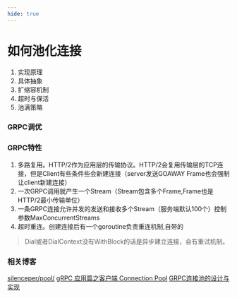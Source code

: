 ```yaml
---
hide: true
---
```

# 如何池化连接

1. 实现原理
2. 具体抽象
3. 扩缩容机制
4. 超时与保活
5. 池满策略

### GRPC调优

### GRPC特性
1. 多路复用。HTTP/2作为应用层的传输协议。HTTP/2会复用传输层的TCP连接，但是Client有些条件些会新建连接（server发送GOAWAY Frame也会强制让client新建连接）
2. 一次GRPC调用就产生一个Stream（Stream包含多个Frame,Frame也是HTTP/2最小传输单位）
3. 一条GRPC连接允许并发的发送和接收多个Stream（服务端默认100个）控制参数MaxConcurrentStreams
4. 超时重连。创建连接后有一个goroutine负责重连机制,自带的
> Dial或者DialContext没有WithBlock的话是异步建立连接，会有重试机制。


### 相关博客

[silenceper/pool/](https://github.com/silenceper/pool/blob/master/README_ZH_CN.md)
[gRPC 应用篇之客户端 Connection Pool](https://pandaychen.github.io/2020/10/03/DO-WE-NEED-GRPC-CLIENT-POOL/)
[GRPC连接池的设计与实现](https://zhuanlan.zhihu.com/p/100200985)